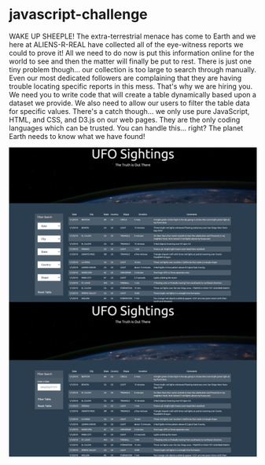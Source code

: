 # javascript-challenge


WAKE UP SHEEPLE! The extra-terrestrial menace has come to Earth and we here at ALIENS-R-REAL have collected all of the eye-witness reports we could to prove it! All we need to do now is put this information online for the world to see and then the matter will finally be put to rest.
There is just one tiny problem though... our collection is too large to search through manually. Even our most dedicated followers are complaining that they are having trouble locating specific reports in this mess.
That's why we are hiring you. We need you to write code that will create a table dynamically based upon a dataset we provide. We also need to allow our users to filter the table data for specific values. There's a catch though... we only use pure JavaScript, HTML, and CSS, and D3.js on our web pages. They are the only coding languages which can be trusted.
You can handle this... right? The planet Earth needs to know what we have found!

<img src="Images/Screen Shot 2021-06-26 at 20.44.28.png"
     alt="MultipleFilter"
     style="float: left; margin-right: 10px;" />

<img src="Images/Screen Shot 2021-06-26 at 20.45.55.png"
     alt="SingleFilter"
     style="float: left; margin-right: 10px;" />
